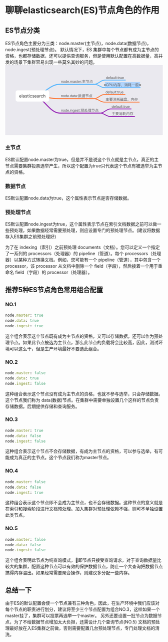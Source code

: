 # 聊聊elasticsearch(ES)节点角色的作用

## ES节点分类
ES节点角色主要分为三类：node.master(主节点)，node.data(数据节点)，node.ingest(预处理节点)。
默认情况下，ES 集群中每个节点都有成为主节点的资格，也都存储数据，还可以提供查询服务，但是使用默认配置在高数据量，高并发的场景下集群容易出现一些莫名其妙的问题。
![ES节点](imgs/default.jpg)
### 主节点
ES默认配置node.master为true，但是并不是说这个节点就是主节点，真正的主节点需要集群投票选举产生，所以这个配置为true只代表这个节点有被选举为主节点的资格。
### 数据节点
ES默认配置node.data为true，这个属性表示节点是否存储数据。
### 预处理节点
ES默认配置node.ingest为true，这个属性表示节点在索引文档数据之前可以做一些预处理，如果数据经常需要预处理，则应设置专门的预处理节点。(建议将数据存入ES集群之前预处理好)

为了在 indexing（索引）之前预处理 documents（文档）。您可以定义一个指定了一系列的 processors（处理器）的 pipeline（管道）。每个 processors（处理器）以某种方式转换文档。例如，您可能有一个 pipeline（管道），其中包含一个 processor，该 processor 从文档中删除一个 field（字段），然后接着一个用于重命名 field（字段）的 processor（处理器）。

## 推荐5种ES节点角色常用组合配置

### NO.1
```ruby
node.master: true
node.data: true
node.ingest: true
```
这个组合表示这个节点既有成为主节点的资格，又可以存储数据，还可以作为预处理节点。如果此节点被选为主节点，那么此节点的负载将会比较高，因此，测试环境可以这么干，但是生产环境最好不要选此组合。

### NO.2
```ruby
node.master: false
node.data: true
node.ingest: false
```
这种组合表示这个节点没有成为主节点的资格，也就不参与选举，只会存储数据。这个节点我们称为 data(数据)节点。在集群中需要单独设置几个这样的节点负责存储数据。后期提供存储和查询服务。

### NO.3
```ruby
node.master: true
node.data: false
node.ingest: false
```
这种组合表示这个节点不会存储数据，有成为主节点的资格，可以参与选举，有可能成为真正的主节点。这个节点我们称为master节点。

### NO.4
```ruby
node.master: false
node.data: false
node.ingest: true
```
这种组合表示这个节点即不会成为主节点，也不会存储数据。这种节点的意义就是在索引和搜索阶段进行文档预处理。加入集群对预处理依赖不强，则可不单独设置此类节点。

### NO.5
```ruby
node.master: false
node.data: false
node.ingest: false
```
这个组合表明此节点为纯查询模式，即节点只接受查询请求，对于查询数据量比较大的集群，配置这种节点可以有效的保护数据节点，防止一个大查询把数据节点搞得内存溢出。如果经常需要聚合操作，则建议多分配一些内存。

## 总结一下
由于ES的默认配置会使一个节点兼有三种角色，因此，在生产环境中我们应该对每个节点的职责进行划分，建议将至少三个节点配置为组合NO.3，这样如果一个master挂了，集群可以投票再选举一个master。
另外还要设置一批节点为数据节点，为了不给数据节点增加太大负担，还需设计几个查询节点(NO.5)
文档的预处理最好放在入ES集群之前做，否则需要配置几台预处理节点，专门处理文档的清洗。